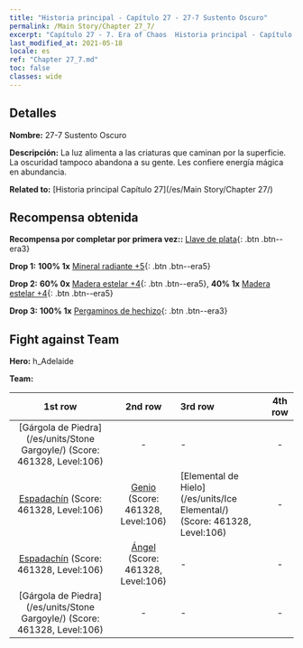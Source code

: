 ```yaml
---
title: "Historia principal - Capítulo 27 - 27-7 Sustento Oscuro"
permalink: /Main Story/Chapter 27_7/
excerpt: "Capítulo 27 - 7. Era of Chaos  Historia principal - Capítulo 27_7. 27-7 Sustento Oscuro"
last_modified_at: 2021-05-18
locale: es
ref: "Chapter 27_7.md"
toc: false
classes: wide
---
```


## Detalles

 **Nombre:** 27-7 Sustento Oscuro

 **Descripción:** La luz alimenta a las criaturas que caminan por la superficie. La oscuridad tampoco abandona a su gente. Les confiere energía mágica en abundancia.

 **Related to:** [Historia principal Capítulo 27](/es/Main Story/Chapter 27/)

## Recompensa obtenida

 **Recompensa por completar por primera vez::** [Llave de plata](/ItemsES/con_693/){: .btn .btn--era3}

 **Drop 1:** **100% 1x** [Mineral radiante +5](/ItemsES/mat_96/){: .btn .btn--era5}

 **Drop 2:** **60% 0x** [Madera estelar +4](/ItemsES/mat_90/){: .btn .btn--era5}, **40% 1x** [Madera estelar +4](/ItemsES/mat_90/){: .btn .btn--era5}

 **Drop 3:** **100% 1x** [Pergaminos de hechizo](/ItemsES/con_694/){: .btn .btn--era3}


## Fight against Team
 **Hero:** h_Adelaide

 **Team:**


  | 1st row | 2nd row | 3rd row | 4th row |
  |:----:|:----:|:----|:----:|
  | [Gárgola de Piedra](/es/units/Stone Gargoyle/) (Score: 461328, Level:106)  | - | - | - |
  | [Espadachín](/es/units/Swordsman/) (Score: 461328, Level:106)  | [Genio](/es/units/Genie/) (Score: 461328, Level:106)  | [Elemental de Hielo](/es/units/Ice Elemental/) (Score: 461328, Level:106)  | - |
  | [Espadachín](/es/units/Swordsman/) (Score: 461328, Level:106)  | [Ángel](/es/units/Angel/) (Score: 461328, Level:106)  | - | - |
  | [Gárgola de Piedra](/es/units/Stone Gargoyle/) (Score: 461328, Level:106)  | - | - | - |



